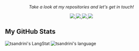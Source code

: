 <!-- Heading -->

<p align="center">
  <i>Take a look at my repositories and let's get in touch!</i>

<p align="center">
  <a href= "https://github.com/tsandrini/">
    <img src="https://img.icons8.com/material-outlined/30/689d6a/source-code.png"/>
  </a>
  <a href= "https://www.linkedin.com/in/tomas-sandrini/">
    <img src="https://img.icons8.com/material-outlined/30/689d6a/linkedin.png"/>
  </a>
  <a href= "https://twitter.com/tomas_sandrini">
    <img src="https://img.icons8.com/material-outlined/30/689d6a/twitter.png"/>
  </a>
  <a href="mailto:tomas@sandrini.cz">
    <img src="https://img.icons8.com/ios-glyphs/30/689d6a/physics.png"/>
  </a>
</p>

##  My GitHub Stats 
 
<div>
  <img align="center" src="https://github-readme-streak-stats.herokuapp.com/?user=tsandrini&theme=transparent&show=true" alt="tsandrini's LangStat" />
  <img align="center" src="https://github-readme-stats.vercel.app/api/top-langs?username=tsandrini&langs_count=10&show_icons=true&locale=en&layout=compact&theme=transparent" alt="tsandrini's language" /> 
</div>

<!-- THE END -->
<p align="left"> <img src="https://komarev.com/ghpvc/?username=tsandrini&label=Profile%20views&color=0e75b6&style=flat" alt="" /></p>
